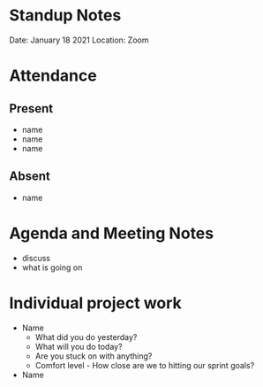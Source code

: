 # Standup Notes
Date: January 18 2021
Location: Zoom
# Attendance
## Present
- name
- name
- name
## Absent
- name
# Agenda and Meeting Notes
- discuss
- what is going on
# Individual project work
- Name
  - What did you do yesterday?
  - What will you do today?
  - Are you stuck on with anything?
  - Comfort level - How close are we to hitting our sprint goals?
- Name


